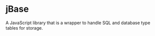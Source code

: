 jBase
=====

A JavaScript library that is a wrapper to handle SQL and database type tables for storage.
